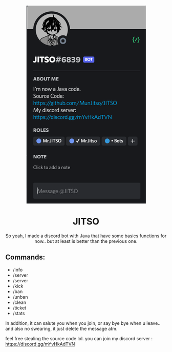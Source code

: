 <p align="center"><img align="center" src="./Screenshot 2022-08-24 211213.png" alt="Jitso.png"/></p>
<h1 align="center">JITSO</h1>

<p align="center">So yeah, I made a discord bot with Java that have some basics functions for now.. but at least is better than the previous one.</p>

## Commands:
* /info
* /server
* /server
* /kick
* /ban
* /unban
* /clean
* /ticket
* /stats

In addition, it can salute you when you join, or say bye bye when u leave.. and also no swearing, it just delete the message atm.

feel free stealing the source code lol. you can join my discord server : https://discord.gg/mYvHkAdTVN
